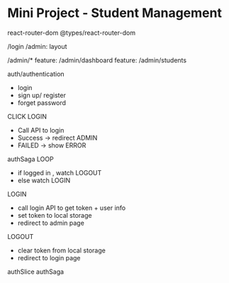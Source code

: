 # Mini Project - Student Management

react-router-dom
@types/react-router-dom

/login
/admin: layout

/admin/*
feature: /admin/dashboard
feature: /admin/students

auth/authentication
- login
- sign up/ register
- forget password

CLICK LOGIN
- Call API to login
- Success -> redirect ADMIN
- FAILED -> show ERROR

authSaga
LOOP
- if logged in , watch LOGOUT
- else watch LOGIN

LOGIN
- call login API to get token + user info
- set token to local storage
- redirect to admin page

LOGOUT
- clear token from local storage
- redirect to login page

authSlice
authSaga